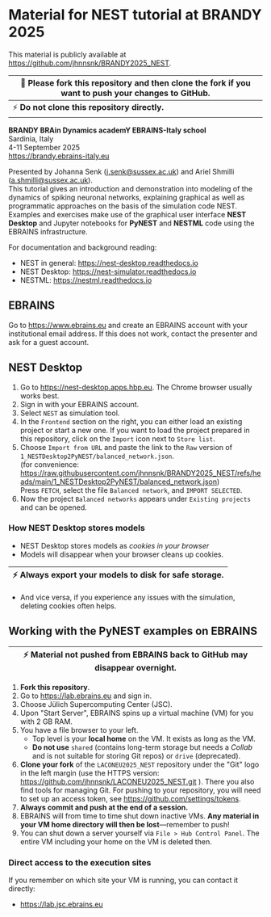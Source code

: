 # Material for NEST tutorial at BRANDY 2025

This material is publicly available at https://github.com/jhnnsnk/BRANDY2025_NEST.

| :memo:  Please fork this repository and then clone the fork if you want to push your changes to GitHub. |
| --- |
| :zap:  **Do not clone this repository directly.** |

**BRANDY BRAin Dynamics academY EBRAINS-Italy school**  
Sardinia, Italy  
4-11 September 2025   
https://brandy.ebrains-italy.eu

Presented by Johanna Senk (j.senk@sussex.ac.uk) and Ariel Shmilli (a.shmilli@sussex.ac.uk).  
This tutorial gives an introduction and demonstration into modeling of the dynamics of spiking neuronal networks, explaining graphical as well as programmatic approaches on the basis of the simulation code NEST. Examples and exercises make use of the graphical user interface **NEST Desktop** and Jupyter notebooks for **PyNEST** and **NESTML** code using the EBRAINS infrastructure.

For documentation and background reading:
- NEST in general: https://nest-desktop.readthedocs.io
- NEST Desktop: https://nest-simulator.readthedocs.io
- NESTML: https://nestml.readthedocs.io 

## EBRAINS

Go to https://www.ebrains.eu and create an EBRAINS account with your institutional email address.
If this does not work, contact the presenter and ask for a guest account.

## NEST Desktop

1. Go to https://nest-desktop.apps.hbp.eu. The Chrome browser usually works best.
1. Sign in with your EBRAINS account.
1. Select `NEST` as simulation tool.
1. In the `Frontend` section on the right, you can either load an existing project or start a new one. If you want to load the project prepared in this repository, click on the `Import` icon next to `Store list`.
1. Choose `Import from URL` and paste the link to the `Raw` version of `1_NESTDesktop2PyNEST/balanced_network.json`.  
   (for convenience: https://raw.githubusercontent.com/jhnnsnk/BRANDY2025_NEST/refs/heads/main/1_NESTDesktop2PyNEST/balanced_network.json)  
   Press `FETCH`, select the file `Balanced network`, and `IMPORT SELECTED`.
1. Now the project `Balanced networks` appears under `Existing projects` and can be opened.

### How NEST Desktop stores models

- NEST Desktop stores models as *cookies in your browser*
- Models will disappear when your browser cleans up cookies.

| :zap: Always **export your models** to disk for safe storage. |
|---------------------------------------------------------------|

- And vice versa, if you experience any issues with the simulation, deleting cookies often helps.

## Working with the PyNEST examples on EBRAINS

| :zap:  Material not pushed from EBRAINS back to GitHub may disappear overnight. |
| --- |

1. **Fork this repository**.
1. Go to https://lab.ebrains.eu and sign in.
1. Choose Jülich Supercomputing Center (JSC).
1. Upon "Start Server", EBRAINS spins up a virtual machine (VM) for you with 2 GB RAM.
1. You have a file browser to your left.
   - Top level is your **local home** on the VM. It exists as long as the VM.
   - **Do not use** `shared` (contains long-term storage but needs a *Collab* and is not suitable for storing Git repos) or `drive` (deprecated).
1. **Clone your fork** of the `LACONEU2025_NEST` repository under the "Git" logo in the left margin (use the HTTPS version: https://github.com/jhnnsnk/LACONEU2025_NEST.git ). There you also find tools for managing Git. For pushing to your repository, you will need to set up an access token, see https://github.com/settings/tokens. 
1. **Always commit and push at the end of a session.**
1. EBRAINS will from time to time shut down inactive VMs. **Any material in your VM home directory will then be lost**—remember to push!
1. You can shut down a server yourself via `File > Hub Control Panel`. The entire VM including your home on the VM is deleted then.
   
### Direct access to the execution sites

If you remember on which site your VM is running, you can contact it directly:

- https://lab.jsc.ebrains.eu
